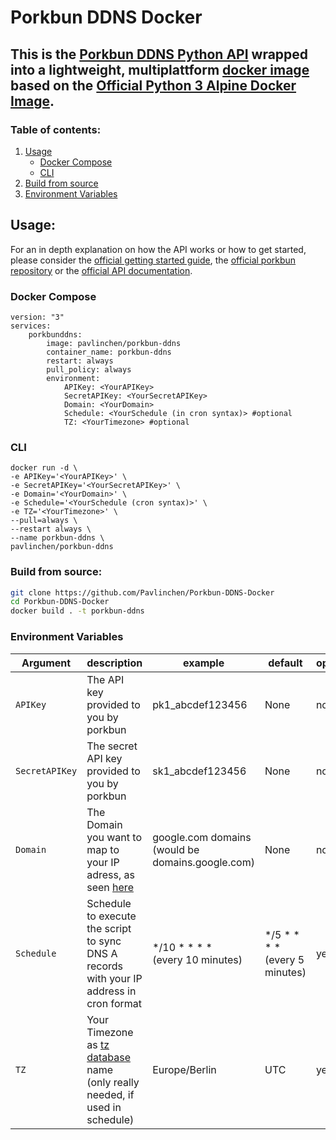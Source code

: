 # Porkbun DDNS Docker

## This is the [Porkbun DDNS Python API](https://github.com/porkbundomains/porkbun-dynamic-dns-python) wrapped into a lightweight, multiplattform [docker image](https://hub.docker.com/r/pavlinchen/porkbun-ddns) based on the [Official Python 3 Alpine Docker Image](https://github.com/docker-library/python).

### Table of contents:
1. [Usage](#usage)
   - [Docker Compose](#docker-compose)
   - [CLI](#cli)
2. [Build from source](#build-from-source)
3. [Environment Variables](#environment-variables)


## Usage: 
For an in depth explanation on how the API works or how to get started, please consider the [official getting started guide](https://kb.porkbun.com/article/190-getting-started-with-the-porkbun-dns-api), the [official porkbun repository](https://github.com/porkbundomains/porkbun-dynamic-dns-python) or the [official API documentation](https://porkbun.com/api/json/v3/documentation).

### Docker Compose
```docker
version: "3"
services:
    porkbunddns:
        image: pavlinchen/porkbun-ddns
        container_name: porkbun-ddns
        restart: always
        pull_policy: always
        environment:
            APIKey: <YourAPIKey>
            SecretAPIKey: <YourSecretAPIKey>
            Domain: <YourDomain>
            Schedule: <YourSchedule (in cron syntax)> #optional
            TZ: <YourTimezone> #optional
```

### CLI
```docker
docker run -d \
-e APIKey='<YourAPIKey>' \
-e SecretAPIKey='<YourSecretAPIKey>' \
-e Domain='<YourDomain>' \
-e Schedule='<YourSchedule (cron syntax)>' \
-e TZ='<YourTimezone>' \
--pull=always \
--restart always \
--name porkbun-ddns \
pavlinchen/porkbun-ddns
```

### Build from source:
```bash
git clone https://github.com/Pavlinchen/Porkbun-DDNS-Docker
cd Porkbun-DDNS-Docker
docker build . -t porkbun-ddns
```

### Environment Variables
| Argument | description | example | default | optional
|-|-|-|-|-|
| `APIKey` | The API key provided to you by porkbun | pk1_abcdef123456 | None | no |
| `SecretAPIKey` | The secret API key provided to you by porkbun | sk1_abcdef123456 | None | no |
| `Domain` | The Domain you want to map to your IP adress, as seen [here](https://github.com/porkbundomains/porkbun-dynamic-dns-python#running-the-client)| google.com domains </br> (would be domains.google.com) | None | no |
| `Schedule` | Schedule to execute the script to sync DNS A records with your IP address in cron format | */10 * * * * </br> (every 10 minutes) | */5 * * * * </br> (every 5 minutes) | yes |
| `TZ` | Your Timezone  as [tz database](https://en.wikipedia.org/wiki/List_of_tz_database_time_zones#List) name </br> (only really needed, if used in schedule) | Europe/Berlin | UTC | yes |
